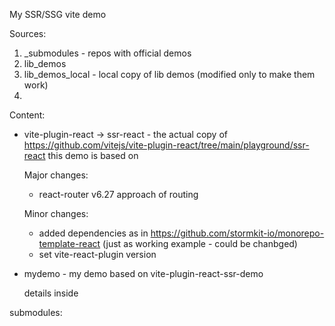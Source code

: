 My SSR/SSG vite demo

Sources:


1. _submodules - repos with official demos
2. lib_demos
3. lib_demos_local - local copy of lib demos (modified only to make them work)
4.


Content:

 - vite-plugin-react -> ssr-react - the actual copy of https://github.com/vitejs/vite-plugin-react/tree/main/playground/ssr-react this demo is based on

     Major changes:
      - react-router v6.27 approach of routing

     Minor changes:

      - added dependencies as in https://github.com/stormkit-io/monorepo-template-react (just as working example - could be chanbged)
      - set vite-react-plugin version

 - mydemo - my demo based on vite-plugin-react-ssr-demo

     details inside


submodules:
